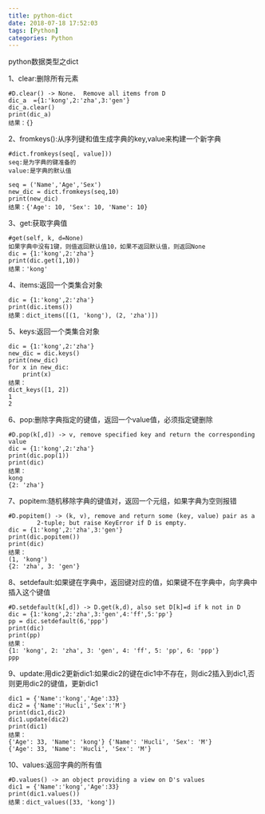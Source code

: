 ```yaml
---
title: python-dict
date: 2018-07-18 17:52:03
tags: [Python]
categories: Python
---
```

python数据类型之dict
<!-- more -->
1、clear:删除所有元素
```
#D.clear() -> None.  Remove all items from D
dic_a  ={1:'kong',2:'zha',3:'gen'}
dic_a.clear()
print(dic_a)
结果：{}
```

2、fromkeys():从序列键和值生成字典的key,value来构建一个新字典
```
#dict.fromkeys(seq[, value]))
seq:是为字典的键准备的
value:是字典的默认值

seq = ('Name','Age','Sex')
new_dic = dict.fromkeys(seq,10)
print(new_dic)
结果：{'Age': 10, 'Sex': 10, 'Name': 10}
```
3、get:获取字典值
```
#get(self, k, d=None)
如果字典中没有1键，则值返回默认值10，如果不返回默认值，则返回None
dic = {1:'kong',2:'zha'}
print(dic.get(1,10))
结果：'kong'
```
4、items:返回一个类集合对象
```
dic = {1:'kong',2:'zha'}
print(dic.items())
结果：dict_items([(1, 'kong'), (2, 'zha')])
```
5、keys:返回一个类集合对象
```
dic = {1:'kong',2:'zha'}
new_dic = dic.keys()
print(new_dic)
for x in new_dic:
    print(x)
结果：
dict_keys([1, 2])
1
2
```
6、pop:删除字典指定的键值，返回一个value值，必须指定键删除
```
#D.pop(k[,d]) -> v, remove specified key and return the corresponding value
dic = {1:'kong',2:'zha'}
print(dic.pop(1))
print(dic)
结果：
kong
{2: 'zha'}
```
7、popitem:随机移除字典的键值对，返回一个元组，如果字典为空则报错
```
#D.popitem() -> (k, v), remove and return some (key, value) pair as a
        2-tuple; but raise KeyError if D is empty.
dic = {1:'kong',2:'zha',3:'gen'}
print(dic.popitem())
print(dic)
结果：
(1, 'kong')
{2: 'zha', 3: 'gen'}
```
8、setdefault:如果键在字典中，返回键对应的值，如果键不在字典中，向字典中插入这个键值
```
#D.setdefault(k[,d]) -> D.get(k,d), also set D[k]=d if k not in D
dic = {1:'kong',2:'zha',3:'gen',4:'ff',5:'pp'}
pp = dic.setdefault(6,'ppp')
print(dic)
print(pp)
结果：
{1: 'kong', 2: 'zha', 3: 'gen', 4: 'ff', 5: 'pp', 6: 'ppp'}
ppp
```
9、update:用dic2更新dic1:如果dic2的键在dic1中不存在，则dic2插入到dic1,否则更用dic2的键值，更新dic1
```
dic1 = {'Name':'kong','Age':33}
dic2 = {'Name':'Hucli','Sex':'M'}
print(dic1,dic2)
dic1.update(dic2)
print(dic1)
结果：
{'Age': 33, 'Name': 'kong'} {'Name': 'Hucli', 'Sex': 'M'}
{'Age': 33, 'Name': 'Hucli', 'Sex': 'M'}
```
10、values:返回字典的所有值
```
#D.values() -> an object providing a view on D's values
dic1 = {'Name':'kong','Age':33}
print(dic1.values())
结果：dict_values([33, 'kong'])
```
